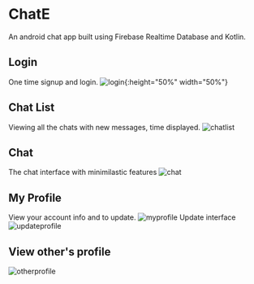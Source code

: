# ChatE
An android chat app built using Firebase Realtime Database and Kotlin.

## Login
One time signup and login.
![login](images/login.png){:height="50%" width="50%"}

## Chat List
Viewing all the chats with new messages, time displayed.
![chatlist](images/chatlist.png)

## Chat
The chat interface with minimilastic features
![chat](images/chat.png)

## My Profile
View your account info and to update.
![myprofile](images/myprofile.png)
Update interface
![updateprofile](images/updateprofile.png)

## View other's profile
![otherprofile](images/otherprofile.png)
